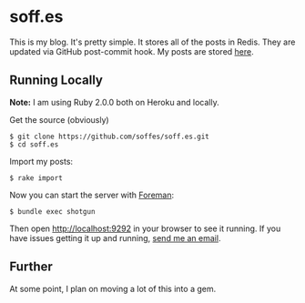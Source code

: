 # soff.es

This is my blog. It's pretty simple. It stores all of the posts in Redis. They are updated via GitHub post-commit hook. My posts are stored [here](https://github.com/soffes/blog).

## Running Locally

**Note:** I am using Ruby 2.0.0 both on Heroku and locally.

Get the source (obviously)

    $ git clone https://github.com/soffes/soff.es.git
    $ cd soff.es

Import my posts:

    $ rake import

Now you can start the server with [Foreman](https://github.com/ddollar/foreman):

    $ bundle exec shotgun

Then open <http://localhost:9292> in your browser to see it running. If you have issues getting it up and running, [send me an email](mailto:sam@soff.es).

## Further

At some point, I plan on moving a lot of this into a gem.
